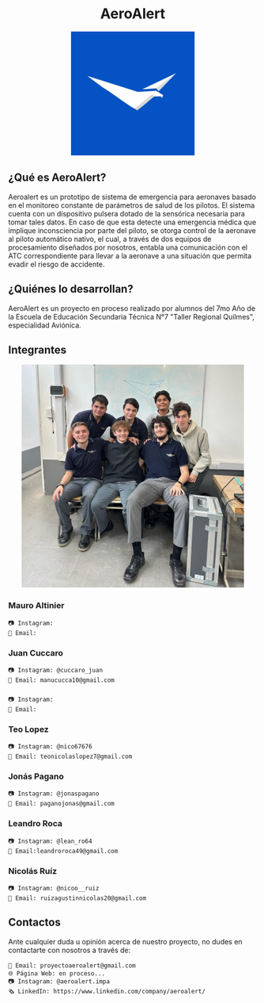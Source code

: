 <div align="center">

# AeroAlert

<img src="logoaeroalert.jpg" alt="Logo proyecto" width="250"/>

</div>

## ¿Qué es AeroAlert?

Aeroalert es un prototipo de sistema de emergencia para aeronaves basado en el monitoreo constante de parámetros de salud de los pilotos.
El sistema cuenta con un dispositivo pulsera dotado de la sensórica necesaria para tomar tales datos. En caso de que esta detecte una emergencia médica que implique inconsciencia por parte del piloto, se otorga control de la aeronave al piloto automático nativo, el cual, a través de dos equipos de procesamiento diseñados por nosotros, entabla una comunicación con el ATC correspondiente para llevar a la aeronave a una situación que permita evadir el riesgo de accidente.

## ¿Quiénes lo desarrollan?
AeroAlert es un proyecto en proceso realizado por alumnos del 7mo Año de la Escuela de Educación Secundaria Técnica N°7 "Taller Regional Quilmes", especialidad Aviónica.

## Integrantes
<div align="center">

<img src="imagengrupal.jpg" alt="Integrantes" width="450"/>

</div>

### Mauro Altinier
    📷 Instagram: 
    📧 Email: 
### Juan Cuccaro
    📷 Instagram: @cuccaro_juan
    📧 Email: manucucca10@gmail.com
### 
    📷 Instagram:
    📧 Email:
### Teo Lopez
    📷 Instagram: @nico67676
    📧 Email: teonicolaslopez7@gmail.com
### Jonás Pagano
    📷 Instagram: @jonaspagano
    📧 Email: paganojonas@gmail.com
### Leandro Roca
    📷 Instagram: @lean_ro64
    📧 Email:leandroroca49@gmail.com 
### Nicolás Ruíz 
    📷 Instagram: @nicoo__ruiz
    📧 Email: ruizagustinnicolas20@gmail.com

## Contactos
Ante cualquier duda u opinión acerca de nuestro proyecto, no dudes en contactarte con nosotros a través de:

    📧 Email: proyectoaeroalert@gmail.com
    🌐 Página Web: en proceso...
    📷 Instagram: @aeroalert.impa
    🗞️ LinkedIn: https://www.linkedin.com/company/aeroalert/
